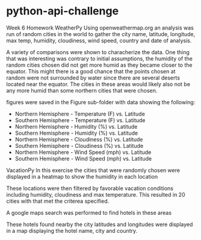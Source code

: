 # python-api-challenge
Week 6 Homework
WeatherPy
Using openweathermap.org an analysis was run of random cities in the world to gather the city name, latitude, longitude, max temp, humidity, cloudiness, wind speed, country and date of analysis.

A variety of comparisons were shown to characherize the data.  One thing that was interesting was contrary to initial assumptions, the humidity of the random cities chosen did not get more humid as they became closer to the equator.  This might there is a good chance that the points chosen at random were not surrounded by water since there are several deserts located near the equator.  The cities in these areas would likely also not be any more humid than some northern cities that were chosen.

figures were saved in the Figure sub-folder with data showing the following:
* Northern Hemisphere - Temperature (F) vs. Latitude
* Southern Hemisphere - Temperature (F) vs. Latitude
* Northern Hemisphere - Humidity (%) vs. Latitude
* Southern Hemisphere - Humidity (%) vs. Latitude
* Northern Hemisphere - Cloudiness (%) vs. Latitude
* Southern Hemisphere - Cloudiness (%) vs. Latitude
* Northern Hemisphere - Wind Speed (mph) vs. Latitude
* Southern Hemisphere - Wind Speed (mph) vs. Latitude


VacationPy
In this exercise the cities that were randomly chosen were displayed in a heatmap to show the humidity in each location

These locations were then filtered by favorable vacation conditions including humidity, cloudiness and max temperature. This resulted in 20 cities with that met the criterea specified.

A google maps search was performed to find hotels in these areas

These hotels found nearby the city latitudes and longitudes were displayed in a map displaying the hotel name, city and country.